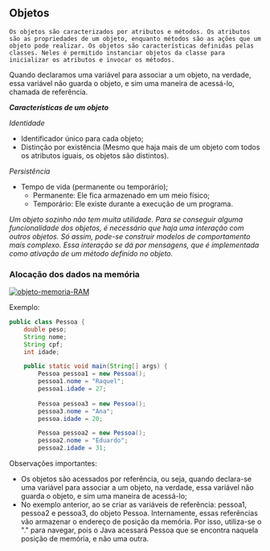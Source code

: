 ## Objetos

    Os objetos são caracterizados por atributos e métodos. Os atributos são as propriedades de um objeto, enquanto métodos são as ações que um objeto pode realizar. Os objetos são características definidas pelas classes. Neles é permitido instanciar objetos da classe para inicializar os atributos e invocar os métodos.

Quando declaramos uma variável para associar a um objeto, na verdade, essa variável não guarda o objeto, e sim uma maneira de acessá-lo, chamada de referência.

***Características de um objeto***  

*Identidade*
   * Identificador único para cada objeto;
   * Distinção por existência (Mesmo que haja mais de um objeto com todos os atributos iguais, os objetos são distintos).

*Persistência*  

* Tempo de vida (permanente ou temporário);
   * Permanente: Ele fica armazenado em um meio físico;
   * Temporário: Ele existe durante a execução de um programa.
 

**Um objeto sozinho não tem muita utilidade. Para se conseguir alguma funcionalidade dos objetos, é necessário que haja uma interação com outros objetos. Só assim, pode-se construir modelos de comportamento mais complexo.*   Essa interação se dá por mensagens, que é implementada como
ativação de um método definido no objeto.* 


### Alocação dos dados na memória

<a href="https://imgbb.com/"><img src="https://i.ibb.co/02K3rnz/objeto-memoria-RAM.png" alt="objeto-memoria-RAM" border="0"></a>

Exemplo:
~~~java
public class Pessoa {
    double peso;
    String nome;
    String cpf;
    int idade;

    public static void main(String[] args) {
        Pessoa pessoa1 = new Pessoa();
        pessoa1.nome = "Raquel";
        pessoa1.idade = 27;
                
        Pessoa pessoa3 = new Pessoa();
        pessoa3.nome = "Ana";
        pessoa.idade = 20;

        Pessoa pessoa2 = new Pessoa();
        pessoa2.nome = "Eduardo";
        pessoa2.idade = 31;
~~~

Observações importantes:

* Os objetos são acessados por referência, ou seja, quando declara-se uma variável para associar a um objeto, na verdade, essa variável não guarda o objeto, e sim uma maneira de acessá-lo; 
* No exemplo anterior, ao se criar as variáveis de referência: pessoa1, pessoa2 e pessoa3, do objeto Pessoa. Internamente, essas referências vão armazenar o endereço de posição da memória. Por isso, utiliza-se o "." para navegar, pois o Java acessará Pessoa que se encontra naquela posição de memória, e não uma outra.  